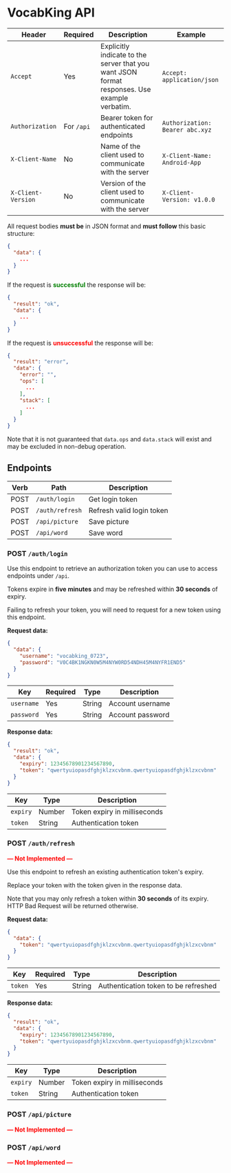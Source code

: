 # VocabKing API

| Header             | Required   | Description                                                                                  | Example                         |
|--------------------|------------|----------------------------------------------------------------------------------------------|---------------------------------|
| `Accept`           | Yes        | Explicitly indicate to the server that you want JSON format responses. Use example verbatim. | `Accept: application/json`      |
| `Authorization`    | For `/api` | Bearer token for authenticated endpoints                                                     | `Authorization: Bearer abc.xyz` |
| `X-Client-Name`    | No         | Name of the client used to communicate with the server                                       | `X-Client-Name: Android-App`    |
| `X-Client-Version` | No         | Version of the client used to communicate with the server                                    | `X-Client-Version: v1.0.0`      |

All request bodies **must be** in JSON format and **must follow** this basic structure:

``` json
{
  "data": {
    ...
  }
}
```

If the request is <span style="color: green">**successful**</span> the response will be:

``` json
{
  "result": "ok",
  "data": {
    ...
  }
}
```

If the request is <span style="color: red">**unsuccessful**</span> the response will be:

``` json
{
  "result": "error",
  "data": {
    "error": "",
    "ops": [
      ...
    ],
    "stack": [
      ...
    ]
  }
}
```

Note that it is not guaranteed that `data.ops` and `data.stack` will exist and may be excluded in non-debug operation.

## Endpoints

| Verb | Path            | Description               |
|------|-----------------|---------------------------|
| POST | `/auth/login`   | Get login token           |
| POST | `/auth/refresh` | Refresh valid login token |
| POST | `/api/picture`  | Save picture              |
| POST | `/api/word`     | Save word                 |

### POST `/auth/login`

Use this endpoint to retrieve an authorization token you can use to access
endpoints under `/api`.

Tokens expire in **five minutes** and may be refreshed within **30 seconds** of expiry.

Failing to refresh your token, you will need to request for a new token using
this endpoint.

**Request data:**

``` json
{
  "data": {
    "username": "vocabking_0723",
    "password": "V0C4BK1NGKN0W5M4NYW0RD54NDH45M4NYFR1END5"
  }
}
```

| Key        | Required | Type   | Description      |
|------------|----------|--------|------------------|
| `username` | Yes      | String | Account username |
| `password` | Yes      | String | Account password |

**Response data:**

``` json
{
  "result": "ok",
  "data": {
    "expiry": 12345678901234567890,
    "token": "qwertyuiopasdfghjklzxcvbnm.qwertyuiopasdfghjklzxcvbnm"
  }
}
```

| Key      | Type   | Description                  |
|----------|--------|------------------------------|
| `expiry` | Number | Token expiry in milliseconds |
| `token`  | String | Authentication token         |

### POST `/auth/refresh`

<span style="color: red">**&mdash; Not Implemented &mdash;**</span>

Use this endpoint to refresh an existing authentication token's expiry.

Replace your token with the token given in the response data.

Note that you may only refresh a token within **30 seconds** of its expiry.
HTTP Bad Request will be returned otherwise.

**Request data:**

``` json
{
  "data": {
    "token": "qwertyuiopasdfghjklzxcvbnm.qwertyuiopasdfghjklzxcvbnm"
  }
}
```

| Key     | Required | Type   | Description                          |
|---------|----------|--------|--------------------------------------|
| `token` | Yes      | String | Authentication token to be refreshed |

**Response data:**

``` json
{
  "result": "ok",
  "data": {
    "expiry": 12345678901234567890,
    "token": "qwertyuiopasdfghjklzxcvbnm.qwertyuiopasdfghjklzxcvbnm"
  }
}
```

| Key      | Type   | Description                  |
|----------|--------|------------------------------|
| `expiry` | Number | Token expiry in milliseconds |
| `token`  | String | Authentication token         |

### POST `/api/picture`

<span style="color: red">**&mdash; Not Implemented &mdash;**</span>

### POST `/api/word`

<span style="color: red">**&mdash; Not Implemented &mdash;**</span>
